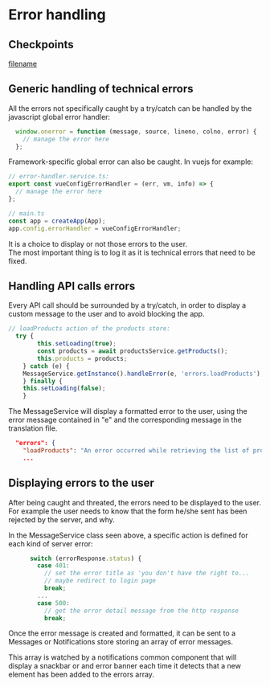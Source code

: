 # Error handling

## Checkpoints
[filename](./errors-handling.checkpoints.md ':include')

## Generic handling of technical errors

All the errors not specifically caught by a try/catch can be handled by the javascript global error handler:

```js
  window.onerror = function (message, source, lineno, colno, error) {
    // manage the error here
  };
```

Framework-specific global error can also be caught. In vuejs for example: 

```js
// error-handler.service.ts:
export const vueConfigErrorHandler = (err, vm, info) => {
  // manage the error here
};

// main.ts
const app = createApp(App);
app.config.errorHandler = vueConfigErrorHandler;

```

It is a choice to display or not those errors to the user.<br>
The most important thing is to log it as it is technical errors that need to be fixed.

## Handling API calls errors

Every API call should be surrounded by a try/catch, in order to display a custom message to the user and to avoid blocking the app.

```js
// loadProducts action of the products store:
  try {
        this.setLoading(true);
        const products = await productsService.getProducts();
        this.products = products;
    } catch (e) {
    MessageService.getInstance().handleError(e, 'errors.loadProducts');
    } finally {
    this.setLoading(false);
    }

```

The MessageService will display a formatted error to the user, using the error message contained in "e" and the corresponding message in the translation file.

```json
  "errors": {
    "loadProducts": "An error occurred while retrieving the list of products.",
    ...

```

## Displaying errors to the user

After being caught and threated, the errors need to be displayed to the user. For example the user needs to know that the form he/she sent has been rejected by the server, and why.

In the MessageService class seen above, a specific action is defined for each kind of server error:

```js
      switch (errorResponse.status) {
        case 401:
          // set the error title as 'you don't have the right to...
          // maybe redirect to login page
          break;
        ...
        case 500:
          // get the error detail message from the http response
          break;
```

Once the error message is created and formatted, it can be sent to a Messages or Notifications store storing an array of error messages.<br>

This array is watched by a notifications common component that will display a snackbar or and error banner each time it detects that a new element has been added to the errors array.